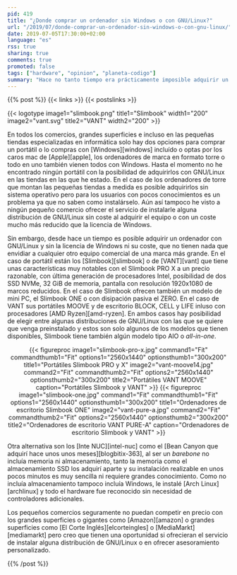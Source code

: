 ```yaml
---
pid: 419
title: "¿Donde comprar un ordenador sin Windows o con GNU/Linux?"
url: "/2019/07/donde-comprar-un-ordenador-sin-windows-o-con-gnu-linux/"
date: 2019-07-05T17:30:00+02:00
language: "es"
rss: true
sharing: true
comments: true
promoted: false
tags: ["hardware", "opinion", "planeta-codigo"]
summary: "Hace no tanto tiempo era prácticamente imposible adquirir un equipo sin Windows preinstalado y salvo algunas excepciones en muchos comercios solo incluyen equipos con Windows o macOS. Pero a día hoy si alguien quiere comprar un equipo sin Windows para instalarle GNU/Linux hay varias posibilidades."
---
```


{{% post %}}
{{< links >}}
{{< postslinks >}}

{{< logotype image1="slimbook.png" title1="Slimbook" width1="200" image2="vant.svg" title2="VANT" width2="200" >}}

En todos los comercios, grandes superficies e incluso en las pequeñas tiendas especializadas en informática solo hay dos opciones para comprar un portátil o lo compras con [Windows][windows] incluído o optas por los caros mac de [Apple][apple], los ordenadores de marca en formato torre o todo en uno también vienen todos con Windows. Hasta el momento no he encontrado ningún portátil con la posibilidad de adquirirlos con GNU/Linux en las tiendas en las que he estado. En el caso de los ordenadores de torre que montan las pequeñas tiendas a medida es posible adquirirlos sin sistema operativo pero para los usuarios con pocos conocimientos es un problema ya que no saben como instalárselo. Aún así tampoco he visto a ningún pequeño comercio ofrecer el servicio de instalarle alguna distribución de GNU/Linux sin coste al adquirir el equipo o con un coste mucho más reducido que la licencia de Windows.

Sin embargo, desde hace un tiempo es posible adquirir un ordenador con GNU/Linux y sin la licencia de Windows ni su coste, que no tienen nada que envidiar a cualquier otro equipo comercial de una marca más grande. En el caso de portátil están los [Slimbook][slimbook] o de [VANT][vant] que tiene unas características muy notables con el Slimbook PRO X a un precio razonable, con última generación de procesadores Intel, posibilidad de dos SSD NVMe, 32 GiB de memoria, pantalla con resolución 1920x1080 de marcos reducidos. En el caso de Slimbook ofrecen también un modelo de mini PC, el Slimbook ONE o con disipación pasiva el ZERO. En el caso de VANT sus portátiles MOOVE y de escritorio BLOCK, CELL y LIFE inluso con procesadores [AMD Ryzen][amd-ryzen]. En ambos casos hay posibilidad de elegir entre algunas distribuciones de GNU/Linux con las que se quiere que venga preinstalado y estos son solo algunos de los modelos que tienen disponibles, Slimbook tiene también algún modelo tipo AIO o _all-in-one_.

<div class="media" style="text-align: center;">
    {{< figureproc
        image1="slimbook-pro-x.jpg" command1="Fit" commandthumb1="Fit" options1="2560x1440" optionsthumb1="300x200" title1="Portátiles Slimbook PRO y X"
        image2="vant-moove14.jpg" command2="Fit" commandthumb2="Fit" options2="2560x1440" optionsthumb2="300x200" title2="Portátiles VANT MOOVE"
        caption="Portátiles Slimbook y VANT" >}}
    {{< figureproc
        image1="slimbook-one.jpg" command1="Fit" commandthumb1="Fit" options1="2560x1440" optionsthumb1="300x200" title1="Ordenadores de escritorio Slimbook ONE"
        image2="vant-pure-a.jpg" command2="Fit" commandthumb2="Fit" options2="2560x1440" optionsthumb2="300x200" title2="Ordenadores de escritorio VANT PURE-A"
        caption="Ordenadores de escritorio Slimbook y VANT" >}}
</div>

Otra alternativa son los [Inte NUC][intel-nuc] como el [Bean Canyon que adquirí hace unos unos meses][blogbitix-363], al ser un _barebone_ no incluía memoria ni almacenamiento, tanto la memoria como el almacenamiento SSD los adquirí aparte y su instalación realizable en unos pocos minutos es muy sencilla ni requiere grandes conocimiento. Como no incluía almacenamiento tampoco incluía Windows, le instalé [Arch Linux][archlinux] y todo el hardware fue reconocido sin necesidad de controladores adicionales.

Los pequeños comercios seguramente no puedan competir en precio con los grandes superficies o gigantes como [Amazon][amazon] o grandes superficies como [El Corte Inglés][elcorteingles] o [MediaMarkt][mediamarkt] pero creo que tienen una oportunidad si ofrecieran el servicio de instalar alguna distribución de GNU/Linux o en ofrecer asesoramiento personalizado.

{{% /post %}}
